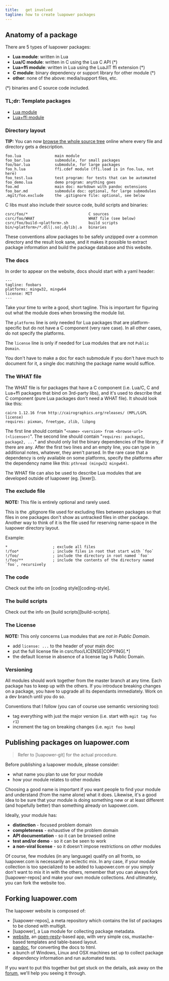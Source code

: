 ```yaml
---
title:   get involved
tagline: how to create luapower packages
---
```


## Anatomy of a package

There are 5 types of luapower packages:

  * __Lua module__: written in Lua
  * __Lua/C module__: written in C using the Lua C API (*)
  * __Lua+ffi module__: written in Lua using the LuaJIT ffi extension (*)
  * __C module__: binary dependency or support library for other module (*)
  * __other__: none of the above: media/support files, etc.

(*) binaries and C source code included.

### TL;dr: Template packages

  * [Lua module](https://github.com/luapower/template-lua)
  * [Lua+ffi module](https://github.com/luapower/template-lua-ffi)


### Directory layout

__TIP:__ You can now [browse the whole source tree](/tree) online where
every file and directory gets a description.

	foo.lua               main module
	foo_bar.lua           submodule, for small packages
	foo/bar.lua           submodule, for large packages
	foo_h.lua             ffi.cdef module (ffi.load is in foo.lua, not here)
	foo_test.lua          test program: for tests that can be automated
	foo_demo.lua          demo program: anything goes
	foo.md                main doc: markdown with pandoc extensions
	foo_bar.md            submodule doc: optional, for large submodules
	.mgit/foo.exclude     the .gitignore file: optional, see below

C libs must also include their source code, build scripts and binaries:

	csrc/foo/*                           C sources
	csrc/foo/WHAT                        WHAT file (see below)
	csrc/foo/build-<platform>.sh         build scripts
	bin/<platform>/*.dll|.so|.dylib|.a   binaries

These conventions allow packages to be safely unzipped over a common
directory and the result look sane, and it makes it possible to extract
package information and build the package database and this website.

### The docs

In order to appear on the website, docs should start with a yaml header:

	---
	tagline: foobars
	platforms: mingw32, mingw64
	license: MIT
	---

Take your time to write a good, short tagline. This is important for figuring
out what the module does when browsing the module list.

The `platforms` line is only needed for Lua packages that are
platform-specific but do not have a C component (very rare case). In all
other cases, do not specify the platforms.

The `license` line is only if needed for Lua modules that are not
`Public Domain`.

You don't have to make a doc for each submodule if you don't have much to
document for it, a single doc matching the package name would suffice.

### The WHAT file

The WHAT file is for packages that have a C component (i.e. Lua/C, C
and Lua+ffi packages that bind on 3rd-party libs), and it's used to describe
that C component (pure Lua packages don't need a WHAT file). It should look
like this:

	cairo 1.12.16 from http://cairographics.org/releases/ (MPL/LGPL license)
	requires: pixman, freetype, zlib, libpng

The first line should contain "`<name> <version> from <browse-url>
(<license>)`". The second line should contain "`requires: package1, package2,
...`" and should only list the binary dependencies of the library, if there
are any. After the first two lines and an empty line, you can type in
additional notes, whatever, they aren't parsed. In the rare case that a
dependency is only available on some platforms, specify the platforms after
the dependency name like this: `pthread (mingw32 mingw64)`.

The WHAT file can also be used to describe Lua modules that are developed
outside of luapower (eg. [lexer]).

### The exclude file

__NOTE:__ This file is entirely optional and rarely used.

This is the .gitignore file used for excluding files between packages so that
files in one packages don't show as untracked files in other package. Another
way to think of it is the file used for reserving name-space in the luapower
directory layout.

Example:

	*                    ; exclude all files
	!/foo*               ; include files in root that start with `foo`
	!/foo/               ; include the directory in root named `foo`
	!/foo/**             ; include the contents of the directory named `foo`, recursively

### The code

Check out the info on [coding style][coding-style].

### The build scripts

Check out the info on [build scripts][build-scripts].

### The License

__NOTE:__ This only concerns Lua modules that are _not in Public Domain_.

  * add `license: ...` to the header of your main doc
  * put the full license file in csrc/foo/LICENSE|COPYING[.*]
  * the default license in absence of a license tag is Public Domain.

### Versioning

All modules should work together from the master branch at any time.
Each package has to keep up with the others. If you introduce breaking
changes on a package, you have to upgrade all its dependants immediately.
Work on a dev branch until you do so.

Conventions that I follow (you can of course use semantic versioning too):

  * tag everything with just the major version (i.e. start with `mgit tag foo r1`)
  * increment the tag on breaking changes (i.e. `mgit foo bump`)

## Publishing packages on luapower.com

> Refer to [luapower-git] for the actual procedure.

Before publishing a luapower module, please consider:

  * what name you plan to use for your module
  * how your module relates to other modules

Choosing a good name is important if you want people to find your module
and understand (from the name alone) what it does. Likewise, it's a good idea
to be sure that your module is doing something new or at least different
(and hopefully better) than something already on luapower.com.

Ideally, your module has:

  * __distinction__ - focused problem domain
  * __completeness__ - exhaustive of the problem domain
  * __API documentation__ - so it can be browsed online
  * __test and/or demo__ - so it can be seen to work
  * __a non-viral license__ - so it doesn't impose restrictions on _other_ modules

Of course, few modules (in any language) qualify on all fronts, so
luapower.com is necessarily an eclectic mix. In any case, if your module
collection is too specialized to be added to luapower.com or you simply don't
want to mix it in with the others, remember that you can always fork
[luapower-repos] and make your own module collections. And ultimately, you
can fork the website too.

## Forking luapower.com

The luapower website is composed of:

  * [luapower-repos], a meta repository which contains the
  list of packages to be cloned with multigit.
  * [luapower], a Lua module for collecting package metadata.
  * [website][website-src], an [open-resty]-based app, with
  very simple css, mustache-based templates and table-based layout.
  * [pandoc], for converting the docs to html.
  * a bunch of Windows, Linux and OSX machines set up to collect package
  dependency information and run automated tests.

If you want to put this together but get stuck on the details,
ask away on the [forum](/forum), we'll help you
seeing it through.


[website-src]:        https://github.com/luapower/website
[open-resty]:         http://openresty.org
[pandoc]:             http://johnmacfarlane.net/pandoc/
